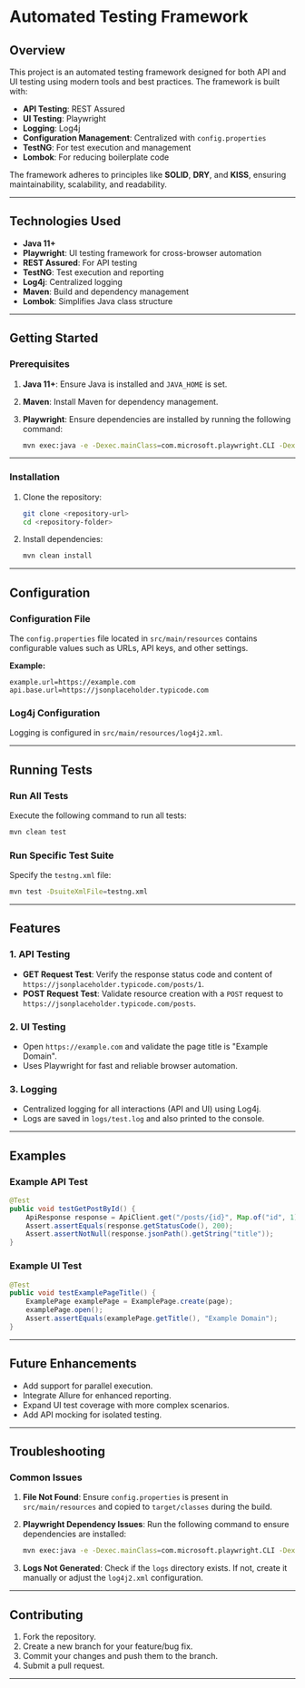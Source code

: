 
# Automated Testing Framework

## **Overview**
This project is an automated testing framework designed for both API and UI testing using modern tools and best practices. The framework is built with:

- **API Testing**: REST Assured
- **UI Testing**: Playwright
- **Logging**: Log4j
- **Configuration Management**: Centralized with `config.properties`
- **TestNG**: For test execution and management
- **Lombok**: For reducing boilerplate code

The framework adheres to principles like **SOLID**, **DRY**, and **KISS**, ensuring maintainability, scalability, and readability.

---

## **Technologies Used**

- **Java 11+**
- **Playwright**: UI testing framework for cross-browser automation
- **REST Assured**: For API testing
- **TestNG**: Test execution and reporting
- **Log4j**: Centralized logging
- **Maven**: Build and dependency management
- **Lombok**: Simplifies Java class structure

---

## **Getting Started**

### Prerequisites

1. **Java 11+**: Ensure Java is installed and `JAVA_HOME` is set.
2. **Maven**: Install Maven for dependency management.
3. **Playwright**: Ensure dependencies are installed by running the following command:

   ```bash
   mvn exec:java -e -Dexec.mainClass=com.microsoft.playwright.CLI -Dexec.args="install"
   ```

---

### Installation

1. Clone the repository:
   ```bash
   git clone <repository-url>
   cd <repository-folder>
   ```
2. Install dependencies:
   ```bash
   mvn clean install
   ```

---

## **Configuration**

### Configuration File
The `config.properties` file located in `src/main/resources` contains configurable values such as URLs, API keys, and other settings.

**Example:**
```properties
example.url=https://example.com
api.base.url=https://jsonplaceholder.typicode.com
```

### Log4j Configuration
Logging is configured in `src/main/resources/log4j2.xml`.

---

## **Running Tests**

### Run All Tests
Execute the following command to run all tests:
```bash
mvn clean test
```

### Run Specific Test Suite
Specify the `testng.xml` file:
```bash
mvn test -DsuiteXmlFile=testng.xml
```

---

## **Features**

### 1. API Testing
- **GET Request Test**: Verify the response status code and content of `https://jsonplaceholder.typicode.com/posts/1`.
- **POST Request Test**: Validate resource creation with a `POST` request to `https://jsonplaceholder.typicode.com/posts`.

### 2. UI Testing
- Open `https://example.com` and validate the page title is "Example Domain".
- Uses Playwright for fast and reliable browser automation.

### 3. Logging
- Centralized logging for all interactions (API and UI) using Log4j.
- Logs are saved in `logs/test.log` and also printed to the console.

---

## **Examples**

### Example API Test
```java
@Test
public void testGetPostById() {
    ApiResponse response = ApiClient.get("/posts/{id}", Map.of("id", 1));
    Assert.assertEquals(response.getStatusCode(), 200);
    Assert.assertNotNull(response.jsonPath().getString("title"));
}
```

### Example UI Test
```java
@Test
public void testExamplePageTitle() {
    ExamplePage examplePage = ExamplePage.create(page);
    examplePage.open();
    Assert.assertEquals(examplePage.getTitle(), "Example Domain");
}
```

---

## **Future Enhancements**
- Add support for parallel execution.
- Integrate Allure for enhanced reporting.
- Expand UI test coverage with more complex scenarios.
- Add API mocking for isolated testing.

---

## **Troubleshooting**

### Common Issues

1. **File Not Found**:
   Ensure `config.properties` is present in `src/main/resources` and copied to `target/classes` during the build.

2. **Playwright Dependency Issues**:
   Run the following command to ensure dependencies are installed:
   ```bash
   mvn exec:java -e -Dexec.mainClass=com.microsoft.playwright.CLI -Dexec.args="install"
   ```

3. **Logs Not Generated**:
   Check if the `logs` directory exists. If not, create it manually or adjust the `log4j2.xml` configuration.

---

## **Contributing**

1. Fork the repository.
2. Create a new branch for your feature/bug fix.
3. Commit your changes and push them to the branch.
4. Submit a pull request.

---
